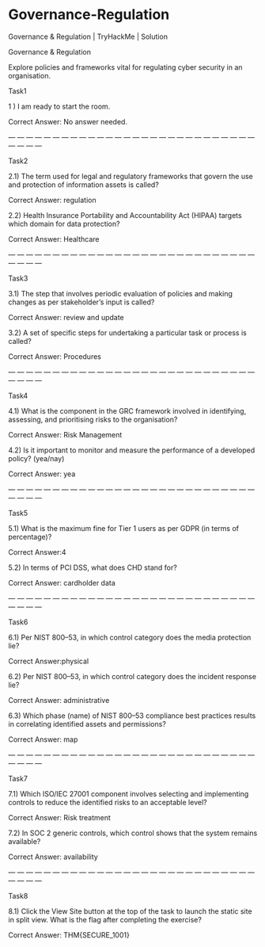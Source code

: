 # Governance-Regulation
Governance &amp; Regulation | TryHackMe | Solution



Governance & Regulation

Explore policies and frameworks vital for regulating cyber security in an organisation.

Task1

1 ) I am ready to start the room.

Correct Answer: No answer needed.

— — — — — — — — — — — — — — — — — — — — — — — — — — — — — — — —

Task2

2.1) The term used for legal and regulatory frameworks that govern the use and protection of information assets is called?

Correct Answer: regulation

2.2) Health Insurance Portability and Accountability Act (HIPAA) targets which domain for data protection?

Correct Answer: Healthcare

— — — — — — — — — — — — — — — — — — — — — — — — — — — — — — — —

Task3

3.1) The step that involves periodic evaluation of policies and making changes as per stakeholder’s input is called?

Correct Answer: review and update

3.2) A set of specific steps for undertaking a particular task or process is called?

Correct Answer: Procedures

— — — — — — — — — — — — — — — — — — — — — — — — — — — — — — — —

Task4

4.1) What is the component in the GRC framework involved in identifying, assessing, and prioritising risks to the organisation?

Correct Answer: Risk Management

4.2) Is it important to monitor and measure the performance of a developed policy? (yea/nay)

Correct Answer: yea

— — — — — — — — — — — — — — — — — — — — — — — — — — — — — — — —

Task5

5.1) What is the maximum fine for Tier 1 users as per GDPR (in terms of percentage)?

Correct Answer:4

5.2) In terms of PCI DSS, what does CHD stand for?

Correct Answer: cardholder data

— — — — — — — — — — — — — — — — — — — — — — — — — — — — — — — —

Task6

6.1) Per NIST 800–53, in which control category does the media protection lie?

Correct Answer:physical

6.2) Per NIST 800–53, in which control category does the incident response lie?

Correct Answer: administrative

6.3) Which phase (name) of NIST 800–53 compliance best practices results in correlating identified assets and permissions?

Correct Answer: map

— — — — — — — — — — — — — — — — — — — — — — — — — — — — — — — —

Task7

7.1) Which ISO/IEC 27001 component involves selecting and implementing controls to reduce the identified risks to an acceptable level?

Correct Answer: Risk treatment

7.2) In SOC 2 generic controls, which control shows that the system remains available?

Correct Answer: availability

— — — — — — — — — — — — — — — — — — — — — — — — — — — — — — — —

Task8

8.1) Click the View Site button at the top of the task to launch the static site in split view. What is the flag after completing the exercise?

Correct Answer: THM{SECURE_1001}

